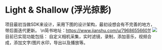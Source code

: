 # Light & Shallow (浮光掠影) 
项目最初当做SDK来设计，采用下图的设计架构，最初设想会有不完善的地方，带后面迭代更新。
\n简书地址：https://www.jianshu.com/u/79686556601f
![](http://video.daishuclass.cn/33u2d.jpg)
目前已实现功能包括：
自定义相机采集，实时滤镜，录制，添加音乐，视频合成，添加文字/图片水印，导出以及播放等。
